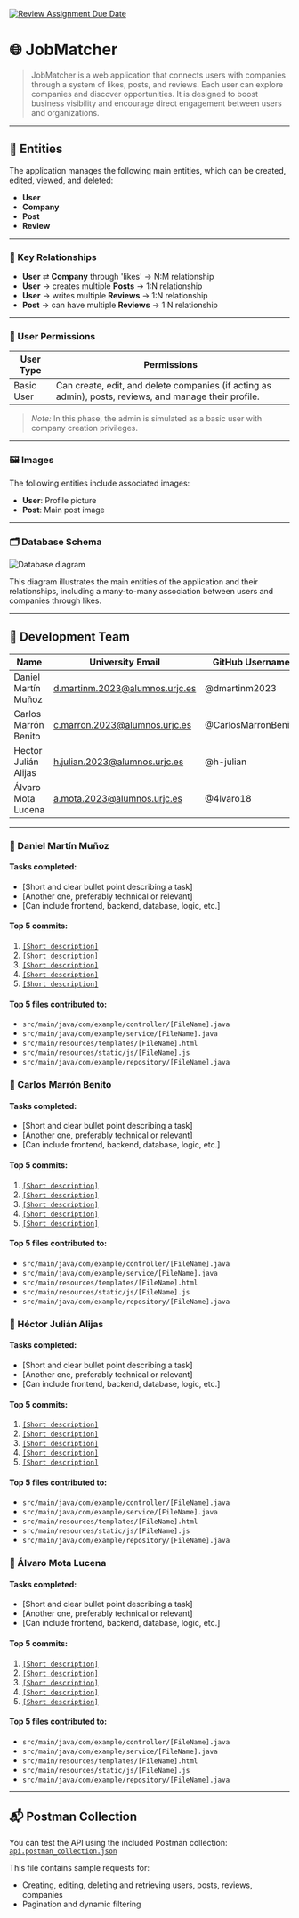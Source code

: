 [![Review Assignment Due Date](https://classroom.github.com/assets/deadline-readme-button-22041afd0340ce965d47ae6ef1cefeee28c7c493a6346c4f15d667ab976d596c.svg)](https://classroom.github.com/a/Jd7ILUgB)

# 🌐 JobMatcher

> JobMatcher is a web application that connects users with companies through a system of likes, posts, and reviews. Each user can explore companies and discover opportunities. It is designed to boost business visibility and encourage direct engagement between users and organizations.

---

## 📘 Entities

The application manages the following main entities, which can be created, edited, viewed, and deleted:

- **User**
- **Company**
- **Post**
- **Review**

---

### 🔄 Key Relationships

- **User** ⇄ **Company** through 'likes' → N:M relationship  
- **User** → creates multiple **Posts** → 1:N relationship  
- **User** → writes multiple **Reviews** → 1:N relationship  
- **Post** → can have multiple **Reviews** → 1:N relationship

---

### 🔐 User Permissions

| User Type   | Permissions                                                                                         |
|-------------|-----------------------------------------------------------------------------------------------------|
| Basic User  | Can create, edit, and delete companies (if acting as admin), posts, reviews, and manage their profile. |

> *Note:* In this phase, the admin is simulated as a basic user with company creation privileges.

---

### 🖼️ Images

The following entities include associated images:

- **User**: Profile picture  
- **Post**: Main post image  

---

### 🗂️ Database Schema

![Database diagram](db/db-diagram.png)

This diagram illustrates the main entities of the application and their relationships, including a many-to-many association between users and companies through likes.


---

## 👥 Development Team

| Name                 | University Email                    | GitHub Username      |
|----------------------|-------------------------------------|----------------------|
| Daniel Martín Muñoz  | d.martinm.2023@alumnos.urjc.es      | @dmartinm2023        |
| Carlos Marrón Benito | c.marron.2023@alumnos.urjc.es       | @CarlosMarronBenito  |
| Hector Julián Alijas | h.julian.2023@alumnos.urjc.es       | @h-julian            |
| Álvaro Mota Lucena   | a.mota.2023@alumnos.urjc.es         | @4lvaro18            |

---

### 👤 Daniel Martín Muñoz

#### Tasks completed:
- [Short and clear bullet point describing a task]
- [Another one, preferably technical or relevant]
- [Can include frontend, backend, database, logic, etc.]

#### Top 5 commits:
1. [`[Short description]`](https://gitdiagram.com/DWS-2025/project-grupo-18/commit/[commit_hash])
2. [`[Short description]`](https://gitdiagram.com/DWS-2025/project-grupo-18/commit/[commit_hash])
3. [`[Short description]`](https://gitdiagram.com/DWS-2025/project-grupo-18/commit/[commit_hash])
4. [`[Short description]`](https://gitdiagram.com/DWS-2025/project-grupo-18/commit/[commit_hash])
5. [`[Short description]`](https://gitdiagram.com/DWS-2025/project-grupo-18/commit/[commit_hash])

#### Top 5 files contributed to:
- `src/main/java/com/example/controller/[FileName].java`
- `src/main/java/com/example/service/[FileName].java`
- `src/main/resources/templates/[FileName].html`
- `src/main/resources/static/js/[FileName].js`
- `src/main/java/com/example/repository/[FileName].java`


### 👤 Carlos Marrón Benito

#### Tasks completed:
- [Short and clear bullet point describing a task]
- [Another one, preferably technical or relevant]
- [Can include frontend, backend, database, logic, etc.]

#### Top 5 commits:
1. [`[Short description]`](https://gitdiagram.com/DWS-2025/project-grupo-18/commit/[commit_hash])
2. [`[Short description]`](https://gitdiagram.com/DWS-2025/project-grupo-18/commit/[commit_hash])
3. [`[Short description]`](https://gitdiagram.com/DWS-2025/project-grupo-18/commit/[commit_hash])
4. [`[Short description]`](https://gitdiagram.com/DWS-2025/project-grupo-18/commit/[commit_hash])
5. [`[Short description]`](https://gitdiagram.com/DWS-2025/project-grupo-18/commit/[commit_hash])

#### Top 5 files contributed to:
- `src/main/java/com/example/controller/[FileName].java`
- `src/main/java/com/example/service/[FileName].java`
- `src/main/resources/templates/[FileName].html`
- `src/main/resources/static/js/[FileName].js`
- `src/main/java/com/example/repository/[FileName].java`


### 👤 Héctor Julián Alijas

#### Tasks completed:
- [Short and clear bullet point describing a task]
- [Another one, preferably technical or relevant]
- [Can include frontend, backend, database, logic, etc.]

#### Top 5 commits:
1. [`[Short description]`](https://gitdiagram.com/DWS-2025/project-grupo-18/commit/[commit_hash])
2. [`[Short description]`](https://gitdiagram.com/DWS-2025/project-grupo-18/commit/[commit_hash])
3. [`[Short description]`](https://gitdiagram.com/DWS-2025/project-grupo-18/commit/[commit_hash])
4. [`[Short description]`](https://gitdiagram.com/DWS-2025/project-grupo-18/commit/[commit_hash])
5. [`[Short description]`](https://gitdiagram.com/DWS-2025/project-grupo-18/commit/[commit_hash])

#### Top 5 files contributed to:
- `src/main/java/com/example/controller/[FileName].java`
- `src/main/java/com/example/service/[FileName].java`
- `src/main/resources/templates/[FileName].html`
- `src/main/resources/static/js/[FileName].js`
- `src/main/java/com/example/repository/[FileName].java`


### 👤 Álvaro Mota Lucena

#### Tasks completed:
- [Short and clear bullet point describing a task]
- [Another one, preferably technical or relevant]
- [Can include frontend, backend, database, logic, etc.]

#### Top 5 commits:
1. [`[Short description]`](https://gitdiagram.com/DWS-2025/project-grupo-18/commit/[commit_hash])
2. [`[Short description]`](https://gitdiagram.com/DWS-2025/project-grupo-18/commit/[commit_hash])
3. [`[Short description]`](https://gitdiagram.com/DWS-2025/project-grupo-18/commit/[commit_hash])
4. [`[Short description]`](https://gitdiagram.com/DWS-2025/project-grupo-18/commit/[commit_hash])
5. [`[Short description]`](https://gitdiagram.com/DWS-2025/project-grupo-18/commit/[commit_hash])

#### Top 5 files contributed to:
- `src/main/java/com/example/controller/[FileName].java`
- `src/main/java/com/example/service/[FileName].java`
- `src/main/resources/templates/[FileName].html`
- `src/main/resources/static/js/[FileName].js`
- `src/main/java/com/example/repository/[FileName].java`

---

## 📬 Postman Collection

You can test the API using the included Postman collection:  
[`api.postman_collection.json`](./api.postman_collection.json)

This file contains sample requests for:
- Creating, editing, deleting and retrieving users, posts, reviews, companies
- Pagination and dynamic filtering
